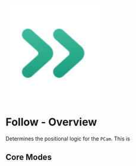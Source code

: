 <img src="../assets/feature-follow.svg" height="256" width="256"/>

# Follow - Overview

Determines the positional logic for the `PCam`.
This is 

## Core Modes

<div class="property-core-group">
<PropertyCore propertyName="Glued" propertyPageLink="./glued" propertyIcon="./../../assets/follow-glued.svg">
<template v-slot:propertyDescription>

Mimics the positional movement of its target.

This is the simplest of the follow modes and, likely, requires additional external logic before being useful.

</template>
</PropertyCore>
<PropertyCore propertyName="Simple" propertyPageLink="./simple" propertyIcon="./../../assets/follow-simple.svg">
<template v-slot:propertyDescription>

Has similar logic to `Glued`, but with the additional option to be offset from its targeted node.

</template>
</PropertyCore>
<PropertyCore propertyName="Group" propertyPageLink="./group" propertyIcon="./../../assets/follow-group.svg">
<template v-slot:propertyDescription>

Allows for multiple nodes to be selected.
It also allows for dynamically readjusting itself to keep multiple targets within view, should they start to spread out.

</template>
</PropertyCore>
<PropertyCore propertyName="Path" propertyPageLink="./path" propertyIcon="./../../assets/follow-path.svg">
<template v-slot:propertyDescription>

Determines how the `Camera` tweens to this `PCam` upon becoming active.

</template>
</PropertyCore>
<PropertyCore propertyName="Framed" propertyPageLink="/tween" propertyIcon="./../../assets/follow-framed.svg">
<template v-slot:propertyDescription>

Determines how the `Camera` tweens to this `PCam` upon becoming active.

</template>
</PropertyCore>
<PropertyCore propertyName="Third Person" propertyPageLink="/tween" propertyIcon="./../../assets/follow-third-person.svg">
<template v-slot:propertyDescription>

Determines how the `Camera` tweens to this `PCam` upon becoming active.

_This is for 3D scenes only_

</template>
</PropertyCore>
</div>